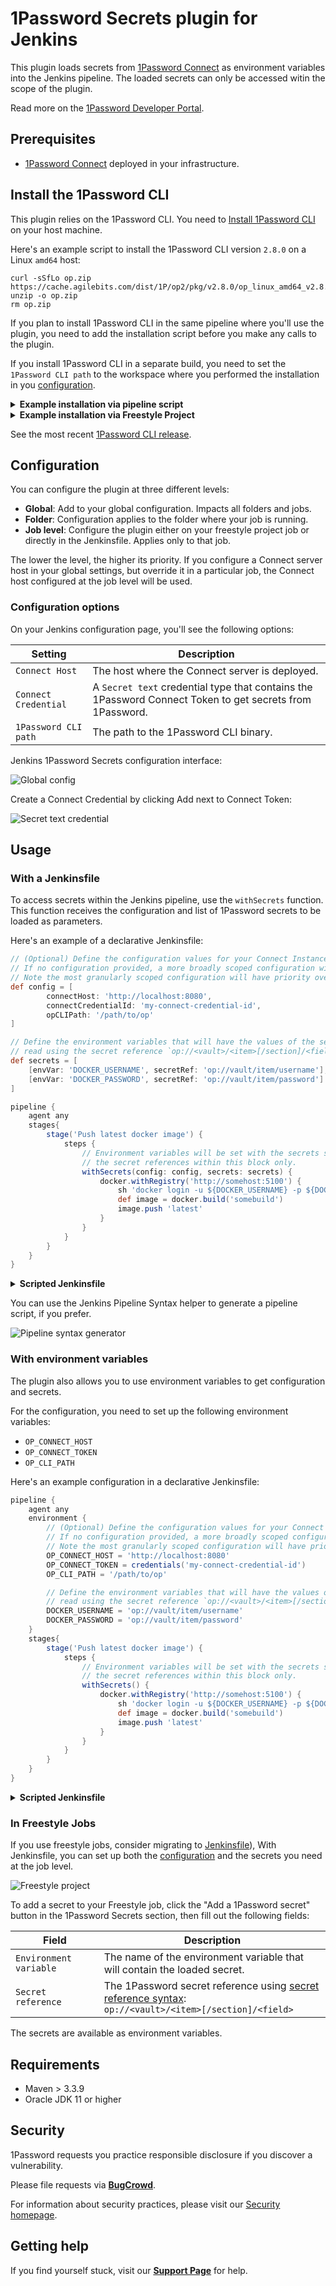1Password Secrets plugin for Jenkins
============================

This plugin loads secrets from [1Password Connect](https://1password.com/secrets/) as environment variables into the Jenkins pipeline. The loaded secrets can only be accessed witin the scope of the plugin.

Read more on the [1Password Developer Portal](https://developer.1password.com/ci-cd/jenkins).

## Prerequisites
- [1Password Connect](https://support.1password.com/secrets-automation/#step-2-deploy-a-1password-connect-server) deployed in your infrastructure.

## Install the 1Password CLI

This plugin relies on the 1Password CLI. You need to [Install 1Password CLI](http://developer.1password.com/docs/cli/get-started#install) on your host machine.

Here's an example script to install the 1Password CLI version `2.8.0` on a Linux `amd64` host:
```shell
curl -sSfLo op.zip https://cache.agilebits.com/dist/1P/op2/pkg/v2.8.0/op_linux_amd64_v2.8.0.zip
unzip -o op.zip
rm op.zip
```

If you plan to install 1Password CLI in the same pipeline where you'll use the plugin, you need to add the installation script before you make any calls to the plugin.

If you install 1Password CLI in a separate build, you need to set the `1Password CLI path` to the workspace where you performed the installation in you [configuration](#configuration).

<details>
<summary><b>Example installation via pipeline script</b></summary>

*Declarative Jenkinsfile*

```groovy
pipeline {
    agent any
    stages {
        stage('Install 1Password CLI') {
            sh '''
            curl -sSfLo op.zip https://cache.agilebits.com/dist/1P/op2/pkg/v2.8.0/op_linux_amd64_v2.8.0.zip
            unzip -o op.zip
            rm op.zip
            '''
        }
    }
}
```

*Scripted Jenkinsfile*

```groovy
node {
    stage('Install 1Password CLI') {
        sh '''
        curl -sSfLo op.zip https://cache.agilebits.com/dist/1P/op2/pkg/v2.8.0/op_linux_amd64_v2.8.0.zip
        unzip -o op.zip
        rm op.zip
        '''
    }
}
```
</details>

<details>
<summary><b> Example installation via Freestyle Project</b></summary>

![Install CLI via Freestyle Project](docs/images/install-cli-freestyle.png)

</details>

See the most recent [1Password CLI release](https://app-updates.agilebits.com/product_history/CLI2).

## Configuration

You can configure the plugin at three different levels:

- **Global**: Add to your global configuration. Impacts all folders and jobs.
- **Folder**: Configuration applies to the folder where your job is running.
- **Job level**: Configure the plugin either on your freestyle project job or directly in the Jenkinsfile. Applies only to that job.

The lower the level, the higher its priority. If you configure a Connect server host in your global settings, but override it in a particular job, the Connect host configured at the job level will be used. 

### Configuration options

On your Jenkins configuration page, you'll see the following options:

| Setting              | Description                                                                                              |
|----------------------|----------------------------------------------------------------------------------------------------------|
| `Connect Host`       | The host where the Connect server is deployed.                                                           |
| `Connect Credential` | A `Secret text` credential type that contains the 1Password Connect Token to get secrets from 1Password. |
| `1Password CLI path` | The path to the 1Password CLI binary.                                                                    |


Jenkins 1Password Secrets configuration interface:

![Global config](docs/images/plugin-config.png)

Create a Connect Credential by clicking Add next to Connect Token:

![Secret text credential](docs/images/secret-text-credential.png)

## Usage

### With a Jenkinsfile

To access secrets within the Jenkins pipeline, use the `withSecrets` function. This function receives the configuration and list of 1Password secrets to be loaded as parameters.

Here's an example of a declarative Jenkinsfile:

```groovy
// (Optional) Define the configuration values for your Connect Instance.
// If no configuration provided, a more broadly scoped configuration will be used (e.g. folder or global). 
// Note the most granularly scoped configuration will have priority over all other configurations.
def config = [
        connectHost: 'http://localhost:8080', 
        connectCredentialId: 'my-connect-credential-id',
        opCLIPath: '/path/to/op'
]

// Define the environment variables that will have the values of the secrets
// read using the secret reference `op://<vault>/<item>[/section]/<field>`
def secrets = [
    [envVar: 'DOCKER_USERNAME', secretRef: 'op://vault/item/username'],
    [envVar: 'DOCKER_PASSWORD', secretRef: 'op://vault/item/password']
]

pipeline {
    agent any
    stages{
        stage('Push latest docker image') {
            steps {
                // Environment variables will be set with the secrets specified by
                // the secret references within this block only.
                withSecrets(config: config, secrets: secrets) {
                    docker.withRegistry('http://somehost:5100') {
                        sh 'docker login -u ${DOCKER_USERNAME} -p ${DOCKER_PASSWORD} http://somehost:5100'
                        def	image = docker.build('somebuild')
                        image.push 'latest'
                    }
                }
            }
        }
    }
}
```

<details>
<summary><b> Scripted Jenkinsfile</b></summary>

```groovy
node {
    // (Optional) Define the configuration values for your Connect Instance.
    // If no configuration provided, a more broadly scoped configuration will be used (e.g. folder or global). 
    // Note the most granularly scoped configuration will have priority over all other configurations.
    def config = [
        connectHost: 'http://localhost:8080', 
        connectCredentialId: 'my-connect-credential-id',
        opCLIPath: '/path/to/op'
    ]

    // Define the environment variables that will have the values of the secrets
    // read using the secret reference `op://<vault>/<item>[/section]/<field>`
    def secrets = [
        [envVar: 'DOCKER_USERNAME', secretRef: 'op://vault/item/username'],
        [envVar: 'DOCKER_PASSWORD', secretRef: 'op://vault/item/password']
    ]
    
    stage('Push latest docker image') {
        // Environment variables will be set with the secrets specified by 
        // the secret references within this block only.
        withSecrets(config: config, secrets: secrets) {
            docker.withRegistry('http://somehost:5100') {
                sh 'docker login -u ${DOCKER_USERNAME} -p ${DOCKER_PASSWORD} http://somehost:5100'
                def image = docker.build('somebuild')
                image.push 'latest'
            }
        }
    }
}
```
</details>

You can use the Jenkins Pipeline Syntax helper to generate a pipeline script, if you prefer.

![Pipeline syntax generator](docs/images/pipeline-syntax-generator.png)

### With environment variables

The plugin also allows you to use environment variables to get configuration and secrets.

For the configuration, you need to set up the following environment variables:

- `OP_CONNECT_HOST`
- `OP_CONNECT_TOKEN`
- `OP_CLI_PATH`

Here's an example configuration in a declarative Jenkinsfile:

```groovy
pipeline {
    agent any
    environment {
        // (Optional) Define the configuration values for your Connect Instance as environment variables.
        // If no configuration provided, a more broadly scoped configuration will be used (e.g. folder or global). 
        // Note the most granularly scoped configuration will have priority over all other configurations.
        OP_CONNECT_HOST = 'http://localhost:8080'
        OP_CONNECT_TOKEN = credentials('my-connect-credential-id')
        OP_CLI_PATH = '/path/to/op'

        // Define the environment variables that will have the values of the secrets
        // read using the secret reference `op://<vault>/<item>[/section]/<field>`
        DOCKER_USERNAME = 'op://vault/item/username'
        DOCKER_PASSWORD = 'op://vault/item/password'
    }
    stages{
        stage('Push latest docker image') {
            steps {
                // Environment variables will be set with the secrets specified by 
                // the secret references within this block only.
                withSecrets() {
                    docker.withRegistry('http://somehost:5100') {
                        sh 'docker login -u ${DOCKER_USERNAME} -p ${DOCKER_PASSWORD} http://somehost:5100'
                        def	image = docker.build('somebuild')
                        image.push 'latest'
                    }
                }
            }
        }
    }
}
```

<details>
<summary><b> Scripted Jenkinsfile</b></summary>

```groovy
node {
    def environment = [
        // (Optional) Define the configuration values for your Connect Instance as environment variables.
        // If no configuration provided, a more broadly scoped configuration will be used (e.g. folder or global). 
        // Note the most granularly scoped configuration will have priority over all other configurations.
        'OP_CONNECT_HOST=http://localhost:8080',
        'OP_CLI_PATH = /path/to/op',

        // Define the environment variables that will have the values of the secrets
        // read using the secret reference `op://<vault>/<item>[/section]/<field>`
        'DOCKER_USERNAME=op://vault/item/username',
        'DOCKER_PASSWORD=op://vault/item/password'
    ]

    def credentials = [
        string(credentialsId: 'my-connect-credential-id', variable: 'OP_CONNECT_TOKEN')
    ]
    
    withEnv(environment) {
        withCredentials(credentials) {
            stage('Push latest docker image') {
                // Environment variables will be set with the secrets specified by 
                // the secret reference within this block only.
                withSecrets() {
                    docker.withRegistry('http://somehost:5100') {
                        sh 'docker login -u ${DOCKER_USERNAME} -p ${DOCKER_PASSWORD} http://somehost:5100'
                        def image = docker.build('somebuild')
                        image.push 'latest'
                    }
                }
            }
        }
    } 
}
```
</details>

### In Freestyle Jobs

If you use freestyle jobs, consider migrating to [Jenkinsfile](https://jenkins.io/doc/book/pipeline/)), With Jenkinsfile, you can set up both the [configuration](#configuration) and the secrets you need at the job level.

![Freestyle project](docs/images/freestyle-project.png)

To add a secret to your Freestyle job, click the "Add a 1Password secret" button in the 1Password Secrets section, then fill out the following fields:

| Field                  | Description                                                                                                                                                                       |
|------------------------|-----------------------------------------------------------------------------------------------------------------------------------------------------------------------------------|
| `Environment variable` | The name of the environment variable that will contain the loaded secret.                                                                                                         |
| `Secret reference`     | The 1Password secret reference using [secret reference syntax](https://developer.1password.com/docs/cli/secrets-reference-syntax): <br /> `op://<vault>/<item>[/section]/<field>` |

The secrets are available as environment variables.

[//]: # (See the [examples]&#40;./docs/examples&#41; directory for more examples and use cases.)

## Requirements
* Maven > 3.3.9
* Oracle JDK 11 or higher 

## Security

1Password requests you practice responsible disclosure if you discover a vulnerability.

Please file requests via [**BugCrowd**](https://bugcrowd.com/agilebits).

For information about security practices, please visit our [Security homepage](https://1password.com/security).

## Getting help

If you find yourself stuck, visit our [**Support Page**](https://support.1password.com/) for help.

<!--
# onepassword-secrets

## Introduction

TODO Describe what your plugin does here

## Getting started

TODO Tell users how to configure your plugin here, include screenshots, pipeline examples and 
configuration-as-code examples.

## Issues

TODO Decide where you're going to host your issues, the default is Jenkins JIRA, but you can also enable GitHub issues,
If you use GitHub issues there's no need for this section; else add the following line:

Report issues and enhancements in the [Jenkins issue tracker](https://issues.jenkins-ci.org/).

## Contributing

TODO review the default [CONTRIBUTING](https://github.com/jenkinsci/.github/blob/master/CONTRIBUTING.md) file and make sure it is appropriate for your plugin, if not then add your own one adapted from the base file

Refer to our [contribution guidelines](https://github.com/jenkinsci/.github/blob/master/CONTRIBUTING.md)

## LICENSE

Licensed under MIT, see [LICENSE](LICENSE.md)
-->
